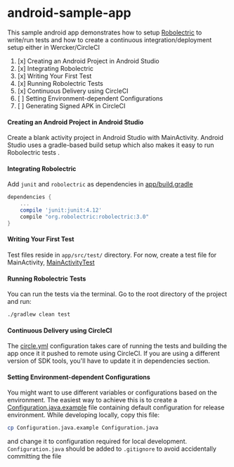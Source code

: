android-sample-app
==================

This sample android app demonstrates how to setup [Robolectric](http://robolectric.org/) to write/run tests and how to create a continuous integration/deployment setup either in Wercker/CircleCI

1. [x] Creating an Android Project in Android Studio
2. [x] Integrating Robolectric
3. [x] Writing Your First Test
4. [x] Running Robolectric Tests
5. [x] Continuous Delivery using CircleCI
6. [ ] Setting Environment-dependent Configurations
7. [ ] Generating Signed APK in CircleCI

#### Creating an Android Project in Android Studio

Create a blank activity project in Android Studio with MainActivity. Android Studio uses a gradle-based build setup which also makes it easy to run Robolectric tests .

#### Integrating Robolectric

Add `junit` and `robolectric` as dependencies in [app/build.gradle](https://github.com/multunus/android-sample-app/blob/master/app/build.gradle)

``` gradle
dependencies {
    ...
    compile 'junit:junit:4.12'
    compile "org.robolectric:robolectric:3.0"
}
```

#### Writing Your First Test

Test files reside in `app/src/test/` directory. For now, create a test file for MainActivity, [MainActivityTest](https://github.com/multunus/android-sample-app/blob/master/app/src/test/java/com/multunus/cdapp/MainActivityTest.java)

#### Running Robolectric Tests

You can run the tests via the terminal. Go to the root directory of the project and run:

``` bash
./gradlew clean test
```

#### Continuous Delivery using CircleCI

The [circle.yml](https://github.com/multunus/android-sample-app/blob/master/circle.yml) configuration takes care of running the tests and building the app once it it pushed to remote using CircleCI. If you are using a different version of SDK tools, you'll have to update it in dependencies section.

#### Setting Environment-dependent Configurations

You might want to use different variables or configurations based on the environment. The easiest way to achieve this is to create a [Configuration.java.example]() file containing default configuration for release environment. While developing locally, copy this file:

``` bash
cp Configuration.java.example Configuration.java
```

and change it to configuration required for local development. `Configuration.java` should be added to `.gitignore` to avoid accidentally committing the file
